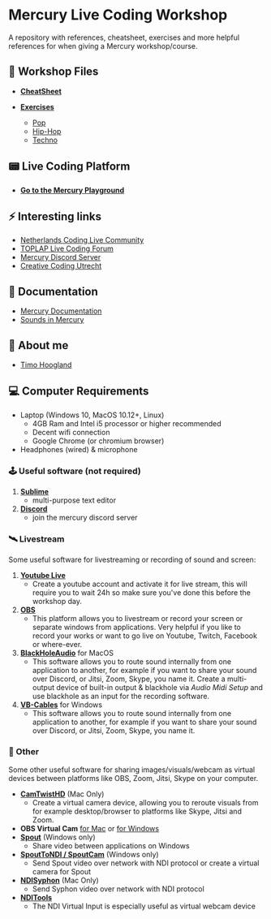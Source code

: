 # Mercury Live Coding Workshop

A repository with references, cheatsheet, exercises and more helpful references for when giving a Mercury workshop/course.

## 📖 Workshop Files

- [**CheatSheet**](./docs/cheatsheet.md)

- [**Exercises**](./exercises/styles.md)
	- [Pop](./exercises/style-pop.md)
	- [Hip-Hop](./exercises/style-hiphop.md)
	- [Techno](./exercises/style-techno.md)

## 📟 Live Coding Platform

- [**Go to the Mercury Playground**](http://mercury.timohoogland.com)

## ⚡️ Interesting links

- [Netherlands Coding Live Community](https://netherlands-coding-live.github.io/)
- [TOPLAP Live Coding Forum](https://forum.toplap.org/c/communities/nl/18)
- [Mercury Discord Server](https://discord.gg/vt59NYU)
- [Creative Coding Utrecht](https://www.creativecodingutrecht.nl)

## 📖 Documentation

<!-- - [Mercury Tutorial](https://tmhglnd.github.io/mercury/tutorial.html) -->
- [Mercury Documentation](https://tmhglnd.github.io/mercury/reference.html)
- [Sounds in Mercury](https://github.com/tmhglnd/mercury/blob/master/mercury_ide/media/README.md#sounds-in-mercury)

## 👋 About me

- [Timo Hoogland](http://www.timohoogland.com)

## 💻 Computer Requirements

- Laptop (Windows 10, MacOS 10.12+, Linux)
	- 4GB Ram and Intel i5 processor or higher recommended
	- Decent wifi connection
	- Google Chrome (or chromium browser)
- Headphones (wired) & microphone

### 🕹 Useful software (not required)

1. [**Sublime**](https://www.sublimetext.com/)
	- multi-purpose text editor
2. [**Discord**](https://discord.com/new)
	- join the mercury discord server

### 🛰 Livestream

Some useful software for livestreaming or recording of sound and screen:

1. [**Youtube Live**](https://studio.youtube.com/video/2Se7fskJZCo/livestreaming)
	- Create a youtube account and activate it for live stream, this will require you to wait 24h so make sure you've done this before the workshop day.
2. [**OBS**](https://obsproject.com/)
  	- This platform allows you to livestream or record your screen or separate windows from applications. Very helpful if you like to record your works or want to go live on Youtube, Twitch, Facebook or where-ever.
3. [**BlackHoleAudio**](https://existential.audio/blackhole/?pk_campaign=github&pk_kwd=release) for MacOS
	- This software allows you to route sound internally from one application to another, for example if you want to share your sound over Discord, or Jitsi, Zoom, Skype, you name it. Create a multi-output device of built-in output & blackhole via *Audio Midi Setup* and use blackhole as an input for the recording software.
3. [**VB-Cables**](https://www.vb-audio.com/Cable/) for Windows
  	- This software allows you to route sound internally from one application to another, for example if you want to share your sound over Discord, or Jitsi, Zoom, Skype, you name it.

### 👾 Other

Some other useful software for sharing images/visuals/webcam as virtual devices between platforms like OBS, Zoom, Jitsi, Skype on your computer.

- [**CamTwistHD**](http://camtwiststudio.com/download/) (Mac Only)
	- Create a virtual camera device, allowing you to reroute visuals from for example desktop/browser to platforms like Skype, Jitsi and Zoom.
- **OBS Virtual Cam** [for Mac](https://github.com/johnboiles/obs-mac-virtualcam/releases/tag/v1.2.1) or [for Windows](https://github.com/Fenrirthviti/obs-virtual-cam/releases)
- [**Spout**](https://spout.zeal.co/) (Windows only)
	- Share video between applications on Windows
- [**SpoutToNDI / SpoutCam**](https://leadedge.github.io/) (Windows only)
	- Send Spout video over network with NDI protocol or create a virtual camera for Spout
- [**NDISyphon**](https://docs.vidvox.net/freebies_ndi_syphon.html) (Mac Only)
	- Send Syphon video over network with NDI protocol
- [**NDITools**](https://ndi.tv/tools/)
	- The NDI Virtual Input is especially useful as virtual webcam device